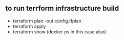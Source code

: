 ## to run terrform infrastructure build

- terraform plan -out config.tfplan
- terraform apply
- terraform show (docker ps in this case also)
